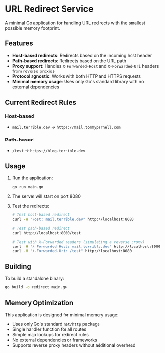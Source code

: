# URL Redirect Service

A minimal Go application for handling URL redirects with the smallest possible memory footprint.

## Features

- **Host-based redirects**: Redirects based on the incoming host header
- **Path-based redirects**: Redirects based on the URL path
- **Proxy support**: Handles `X-Forwarded-Host` and `X-Forwarded-Uri` headers from reverse proxies
- **Protocol agnostic**: Works with both HTTP and HTTPS requests
- **Minimal memory usage**: Uses only Go's standard library with no external dependencies

## Current Redirect Rules

### Host-based
- `mail.terrible.dev` → `https://mail.tommyparnell.com`

### Path-based  
- `/test` → `https://blog.terrible.dev`

## Usage

1. Run the application:
   ```bash
   go run main.go
   ```

2. The server will start on port 8080

3. Test the redirects:
   ```bash
   # Test host-based redirect
   curl -H "Host: mail.terrible.dev" http://localhost:8080
   
   # Test path-based redirect
   curl http://localhost:8080/test
   
   # Test with X-Forwarded headers (simulating a reverse proxy)
   curl -H "X-Forwarded-Host: mail.terrible.dev" http://localhost:8080
   curl -H "X-Forwarded-Uri: /test" http://localhost:8080
   ```

## Building

To build a standalone binary:
```bash
go build -o redirect main.go
```

## Memory Optimization

This application is designed for minimal memory usage:
- Uses only Go's standard `net/http` package
- Single handler function for all routes
- Simple map lookups for redirect rules
- No external dependencies or frameworks
- Supports reverse proxy headers without additional overhead
